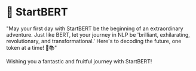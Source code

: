 # 💫 StartBERT

"May your first day with StartBERT be the beginning of an extraordinary adventure. Just like BERT, let your journey in NLP be 'brilliant, exhilarating, revolutionary, and transformational.' Here's to decoding the future, one token at a time! 🚀📚"

Wishing you a fantastic and fruitful journey with StartBERT!